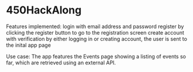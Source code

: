 # 450HackAlong

Features implemented:
  login with email address and password
  register by clicking the register button to go to the registration screen
  create account with verification
  by either logging in or creating account, the user is sent to the inital app page
  
Use case:
  The app features the Events page showing a listing of events so far, which are retrieved using an external API.
